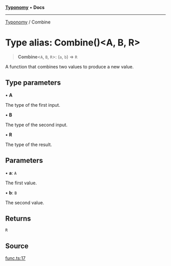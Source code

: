 [**Typonomy**](../README.md) • **Docs**

***

[Typonomy](../globals.md) / Combine

# Type alias: Combine()\<A, B, R\>

> **Combine**\<`A`, `B`, `R`\>: (`a`, `b`) => `R`

A function that combines two values to produce a new value.

## Type parameters

• **A**

The type of the first input.

• **B**

The type of the second input.

• **R**

The type of the result.

## Parameters

• **a**: `A`

The first value.

• **b**: `B`

The second value.

## Returns

`R`

## Source

[func.ts:17](https://github.com/softcraft-development/typonomy/blob/b0e16bd041f316a076ebba1edb1d4cf521b110ee/src/func.ts#L17)
